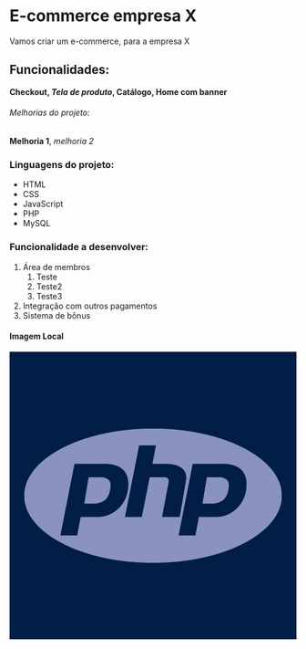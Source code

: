 # E-commerce empresa X

Vamos criar um e-commerce, para a empresa X

## Funcionalidades:

**Checkout, _Tela de produto_, Catálogo, Home com banner**

###### Melhorias do projeto:

__Melhoria 1__, _melhoria 2_


### Linguagens do projeto:

* HTML
* CSS
* JavaScript
* PHP
* MySQL

### Funcionalidade a desenvolver:

1. Área de membros
    1. Teste
    2. Teste2
    3. Teste3
2. Integração com outros pagamentos
3. Sistema de bônus 

#### Imagem Local

![Foto do PHP](img/php.jpg)